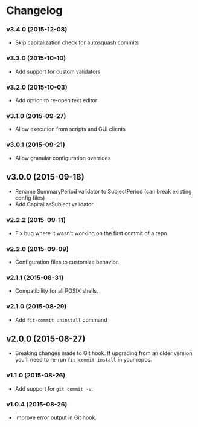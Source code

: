 # Changelog

### v3.4.0 (2015-12-08)
- Skip capitalization check for autosquash commits

### v3.3.0 (2015-10-10)
- Add support for custom validators

### v3.2.0 (2015-10-03)
- Add option to re-open text editor

### v3.1.0 (2015-09-27)
- Allow execution from scripts and GUI clients

### v3.0.1 (2015-09-21)
- Allow granular configuration overrides

## v3.0.0 (2015-09-18)
- Rename SummaryPeriod validator to SubjectPeriod (can break existing config files)
- Add CapitalizeSubject validator

### v2.2.2 (2015-09-11)
- Fix bug where it wasn't working on the first commit of a repo.

### v2.2.0 (2015-09-09)
- Configuration files to customize behavior.

### v2.1.1 (2015-08-31)
- Compatibility for all POSIX shells.

### v2.1.0 (2015-08-29)
- Add `fit-commit uninstall` command

## v2.0.0 (2015-08-27)
- Breaking changes made to Git hook. If upgrading from an older version you'll need to re-run `fit-commit install` in your repos.

### v1.1.0 (2015-08-26)
- Add support for `git commit -v`.

### v1.0.4 (2015-08-26)
- Improve error output in Git hook.

